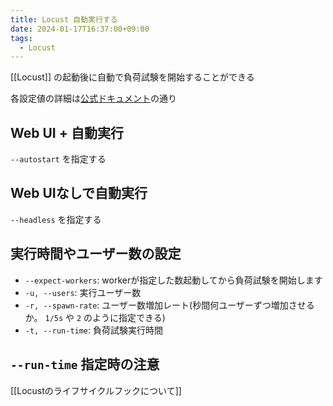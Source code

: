 ```yaml
---
title: Locust 自動実行する
date: 2024-01-17T16:37:00+09:00
tags:
  - Locust
---
```


[[Locust]] の起動後に自動で負荷試験を開始することができる

各設定値の詳細は[公式ドキュメント](https://docs.locust.io/en/stable/configuration.html)の通り

## Web UI + 自動実行

`--autostart` を指定する

## Web UIなしで自動実行

`--headless` を指定する

## 実行時間やユーザー数の設定

- `--expect-workers`: workerが指定した数起動してから負荷試験を開始します
- `-u, --users`: 実行ユーザー数
- `-r, --spawn-rate`: ユーザー数増加レート(秒間何ユーザーずつ増加させるか。 `1/5s` や `2` のように指定できる)
- `-t, --run-time`: 負荷試験実行時間

## `--run-time` 指定時の注意

[[Locustのライフサイクルフックについて]]

